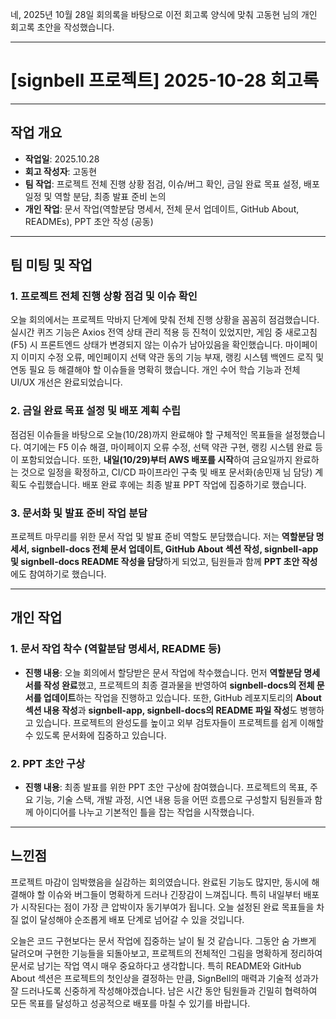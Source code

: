 네, 2025년 10월 28일 회의록을 바탕으로 이전 회고록 양식에 맞춰 고동현 님의 개인 회고록 초안을 작성했습니다.

---

# [signbell 프로젝트] 2025-10-28 회고록

---

## 작업 개요

* **작업일**: 2025.10.28
* **회고 작성자**: 고동현
* **팀 작업**: 프로젝트 전체 진행 상황 점검, 이슈/버그 확인, 금일 완료 목표 설정, 배포 일정 및 역할 분담, 최종 발표 준비 논의
* **개인 작업**: 문서 작업(역할분담 명세서, 전체 문서 업데이트, GitHub About, READMEs), PPT 초안 작성 (공동)

---

## 팀 미팅 및 작업

### 1. 프로젝트 전체 진행 상황 점검 및 이슈 확인

오늘 회의에서는 프로젝트 막바지 단계에 맞춰 전체 진행 상황을 꼼꼼히 점검했습니다. 실시간 퀴즈 기능은 Axios 전역 상태 관리 적용 등 진척이 있었지만, 게임 중 새로고침(F5) 시 프론트엔드 상태가 변경되지 않는 이슈가 남아있음을 확인했습니다. 마이페이지 이미지 수정 오류, 메인페이지 선택 약관 동의 기능 부재, 랭킹 시스템 백엔드 로직 및 연동 필요 등 해결해야 할 이슈들을 명확히 했습니다. 개인 수어 학습 기능과 전체 UI/UX 개선은 완료되었습니다.

### 2. 금일 완료 목표 설정 및 배포 계획 수립

점검된 이슈들을 바탕으로 오늘(10/28)까지 완료해야 할 구체적인 목표들을 설정했습니다. 여기에는 F5 이슈 해결, 마이페이지 오류 수정, 선택 약관 구현, 랭킹 시스템 완료 등이 포함되었습니다. 또한, **내일(10/29)부터 AWS 배포를 시작**하여 금요일까지 완료하는 것으로 일정을 확정하고, CI/CD 파이프라인 구축 및 배포 문서화(송민재 님 담당) 계획도 수립했습니다. 배포 완료 후에는 최종 발표 PPT 작업에 집중하기로 했습니다.

### 3. 문서화 및 발표 준비 작업 분담

프로젝트 마무리를 위한 문서 작업 및 발표 준비 역할도 분담했습니다. 저는 **역할분담 명세서, signbell-docs 전체 문서 업데이트, GitHub About 섹션 작성, signbell-app 및 signbell-docs README 작성을 담당**하게 되었고, 팀원들과 함께 **PPT 초안 작성**에도 참여하기로 했습니다.

---

## 개인 작업

### 1. 문서 작업 착수 (역할분담 명세서, README 등)

* **진행 내용**: 오늘 회의에서 할당받은 문서 작업에 착수했습니다. 먼저 **역할분담 명세서를 작성 완료**했고, 프로젝트의 최종 결과물을 반영하여 **signbell-docs의 전체 문서를 업데이트**하는 작업을 진행하고 있습니다. 또한, GitHub 레포지토리의 **About 섹션 내용 작성**과 **signbell-app, signbell-docs의 README 파일 작성**도 병행하고 있습니다. 프로젝트의 완성도를 높이고 외부 검토자들이 프로젝트를 쉽게 이해할 수 있도록 문서화에 집중하고 있습니다.

### 2. PPT 초안 구상

* **진행 내용**: 최종 발표를 위한 PPT 초안 구상에 참여했습니다. 프로젝트의 목표, 주요 기능, 기술 스택, 개발 과정, 시연 내용 등을 어떤 흐름으로 구성할지 팀원들과 함께 아이디어를 나누고 기본적인 틀을 잡는 작업을 시작했습니다.

---

## 느낀점

프로젝트 마감이 임박했음을 실감하는 회의였습니다. 완료된 기능도 많지만, 동시에 해결해야 할 이슈와 버그들이 명확하게 드러나 긴장감이 느껴집니다. 특히 내일부터 배포가 시작된다는 점이 가장 큰 압박이자 동기부여가 됩니다. 오늘 설정된 완료 목표들을 차질 없이 달성해야 순조롭게 배포 단계로 넘어갈 수 있을 것입니다.

오늘은 코드 구현보다는 문서 작업에 집중하는 날이 될 것 같습니다. 그동안 숨 가쁘게 달려오며 구현한 기능들을 되돌아보고, 프로젝트의 전체적인 그림을 명확하게 정리하여 문서로 남기는 작업 역시 매우 중요하다고 생각합니다. 특히 README와 GitHub About 섹션은 프로젝트의 첫인상을 결정하는 만큼, SignBell의 매력과 기술적 성과가 잘 드러나도록 신중하게 작성해야겠습니다. 남은 시간 동안 팀원들과 긴밀히 협력하여 모든 목표를 달성하고 성공적으로 배포를 마칠 수 있기를 바랍니다.
